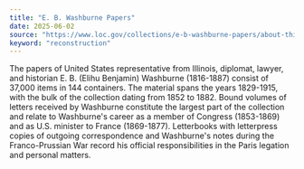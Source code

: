 ```yaml
---
title: "E. B. Washburne Papers"
date: 2025-06-02
source: "https://www.loc.gov/collections/e-b-washburne-papers/about-this-collection/"
keyword: "reconstruction"
---
```


The papers of United States representative from Illinois, diplomat, lawyer, and historian E. B. (Elihu Benjamin) Washburne (1816-1887) consist of 37,000 items in 144 containers. The material spans the years 1829-1915, with the bulk of the collection dating from 1852 to 1882. Bound volumes of letters received by Washburne constitute the largest part of the collection and relate to Washburne's career as a member of Congress (1853-1869) and as U.S. minister to France (1869-1877). Letterbooks with letterpress copies of outgoing correspondence and Washburne's notes during the Franco-Prussian War record his official responsibilities in the Paris legation and personal matters.

